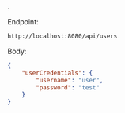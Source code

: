 
.


Endpoint:

```bash
http://localhost:8080/api/users
```
Body:

```json
{
    "userCredentials": {
        "username": "user",
        "password": "test"
    }
}
```


